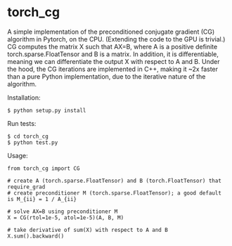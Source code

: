# torch_cg

A simple implementation of the preconditioned conjugate gradient (CG)
algorithm in Pytorch, on the CPU.
(Extending the code to the GPU is trivial.)
CG computes the matrix X such that AX=B, where A is a positive definite torch.sparse.FloatTensor and B is a matrix.
In addition, it is differentiable, meaning we can differentiate the output X with respect to A and B.
Under the hood, the CG iterations are implemented in C++, making it ~2x faster than a pure Python implementation,
due to the iterative nature of the algorithm.

Installation:
```
$ python setup.py install
```

Run tests:
```
$ cd torch_cg
$ python test.py
```

Usage:
```
from torch_cg import CG

# create A (torch.sparse.FloatTensor) and B (torch.FloatTensor) that require_grad
# create preconditioner M (torch.sparse.FloatTensor); a good default is M_{ii} = 1 / A_{ii}

# solve AX=B using preconditioner M
X = CG(rtol=1e-5, atol=1e-5)(A, B, M)

# take derivative of sum(X) with respect to A and B
X.sum().backward()
```
